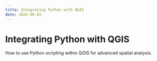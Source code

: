 ```yaml
---
title: Integrating Python with QGIS
date: 2024-08-01
---
```


# Integrating Python with QGIS

How to use Python scripting within QGIS for advanced spatial analysis.
